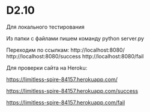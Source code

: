 <h1>D2.10</h1>

Для локального тестирования

Из папки с файлами пишем команду python server.py

Переходим по ссылкам: http://localhost:8080/ http://localhost:8080/success http://localhost:8080/fail

Для проверки сайта на Heroku:

 https://limitless-spire-84157.herokuapp.com/

 https://limitless-spire-84157.herokuapp.com/success

 https://limitless-spire-84157.herokuapp.com/fail
